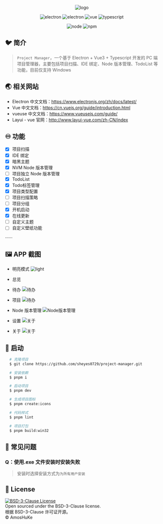 <p align="center">
  <img src="./.README/logo-with-title.png" alt="logo" />
</p>

<p align="center">
  <img src="https://img.shields.io/badge/Project Manager-v1.0.0-gold" alt="electron" />
  <img src="https://img.shields.io/badge/Electron-v24.6.2-purple" alt="electron" />
  <img src="https://img.shields.io/badge/Vue-v3.3.4-brown" alt="vue" />
  <img src="https://img.shields.io/badge/Typescript-v5.1.6-orange" alt="typescript" />
</p>

<p align="center">
  <img src="https://img.shields.io/badge/node-v16.18.1-blue" alt="node" />
  <img src="https://img.shields.io/badge/npm-v8.19.1-green" alt="npm" />
</p>

## 🐦 简介

> `Project Manager`，一个基于 Electron + Vue3 + Typescript 开发的 PC 端项目管理器，主要包括项目扫描、IDE 绑定、Node 版本管理、TodoList 等功能，目前仅支持 Windows

## 🌏 相关网站

- Electron 中文文档：<a target="_blank" href="https://www.electronjs.org/zh/docs/latest/">https://www.electronjs.org/zh/docs/latest/</a>
- Vue 中文文档：<a target="_blank" href="https://cn.vuejs.org/guide/introduction.html">https://cn.vuejs.org/guide/introduction.html</a>
- vueuse 中文文档：<a target="_blank" href="https://www.vueusejs.com/guide/">https://www.vueusejs.com/guide/</a>
- Layui - vue 官网：<a target="_blank" href="http://www.layui-vue.com/zh-CN/index">http://www.layui-vue.com/zh-CN/index</a>

## ♾️ 功能

- [x] 项目扫描
- [x] IDE 绑定
- [x] 暗黑主题
- [x] NVM Node 版本管理
- [ ] 项目独立 Node 版本管理
- [x] TodoList
- [x] Todo标签管理
- [x] 项目类型配置
- [ ] 项目扫描策略
- [ ] 项目分组
- [x] 开机启动
- [x] 在线更新
- [ ] 自定义主题
- [ ] 自定义壁纸功能

······

## 🖼️ APP 截图
- 明亮模式
  <img src="./.README/preview-light.png" alt="light" />
- 总览

- 待办
  <img src="./.README/preview-todo.png" alt="待办" />

- 项目
  <img src="./.README/preview-project.png" alt="待办" />

- Node 版本管理
  <img src="./.README/preview-node.png" alt="Node版本管理" />

- 设置
  <img src="./.README/preview-settings.png" alt="关于" />

- 关于
  <img src="./.README/preview-about.png" alt="关于" />

## 🎉 启动

```sh
  # 克隆项目
  $ git clone https://github.com/sheyes0729/project-manager.git

  # 安装依赖
  $ pnpm i

  # 启动项目
  $ pnpm dev

  # 生成项目图标
  $ pnpm create:icons

  # 代码样式
  $ pnpm lint

  # 项目打包
  $ pnpm build:win32
```

## 🤔️ 常见问题

### **Q：使用.exe 文件安装时安装失败**

> 安装时选择安装方式为`为所有用户安装`

## 📄 License

[![BSD-3-Clause License](https://img.shields.io/badge/license-BSD--3--Clause-green)](https://github.com/sheyes0729/project-manager/blob/main/LICENSE)  
Open sourced under the BSD-3-Clause license.  
根据 BSD-3-Clause 许可证开源。  
© AmosHuKe
